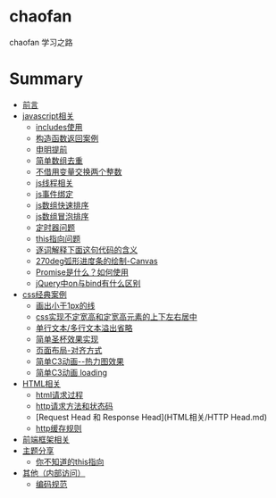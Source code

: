 # chaofan
chaofan 学习之路
# Summary
* [前言](README.md)
* [javascript相关]()
  * [includes使用](js算法/20181224.md)
  * [构造函数返回案例](js算法/20181226.md)
  * [申明提前](js算法/20181227.md)
  * [简单数组去重](js算法/20181228.md)
  * [不借用变量交换两个整数](js算法/20181229.md)
  * [js线程相关](js算法/20190102.md)
  * [js事件绑定](js算法/20190103.md)
  * [js数组快速排序](js算法/20190104.md)
  * [js数组冒泡排序](js算法/20190111.md)
  * [定时器问题](js算法/20190121.md)
  * [this指向问题](js算法/20190122-0125.md)
  * [逐词解释下面这句代码的含义](js算法/20190215.md)
  * [270deg弧形进度条的绘制-Canvas](js算法/20190220.md)
  * [Promise是什么？如何使用](js算法/20190222.md)
  * [jQuery中on与bind有什么区别](js算法/20190223.md)
* [css经典案例]()
  * [画出小于1px的线](css效果经典案例/20181225.md)
  * [css实现不定宽高和定宽高元素的上下左右居中](css效果经典案例/20190107.md)
  * [单行文本/多行文本溢出省略](css效果经典案例/20190108.md)
  * [简单圣杯效果实现](css效果经典案例/20190110.md)
  * [页面布局-对齐方式](css效果经典案例/20190214.md)
  * [简单C3动画--热力图效果](css效果经典案例/20190218.md)
  * [ 简单C3动画  loading](css效果经典案例/20190219.md)
* [HTML相关]()
  * [html请求过程](HTML相关/天龙八步.md)
  * [http请求方法和状态码](HTML相关/20190114.md)
  * [Request Head 和 Response Head](HTML相关/HTTP Head.md)
  * [http缓存规则](HTML相关/HTTP缓存规则.md)
* [前端框架相关]()
* [主题分享]()
  * [你不知道的this指向](主题分享/分享文档/你不知道的this指向.pptx)
* [其他（内部访问）]()
  * [编码规范](https://wiki.bestpay.com.cn/pages/viewpage.action?pageId=25265836)

